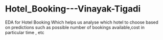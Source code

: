 # Hotel_Booking---Vinayak-Tigadi
EDA for Hotel Booking Which helps us analyse which hotel to choose based on predictions such as possible number of bookings available,cost in particular  time , etc
